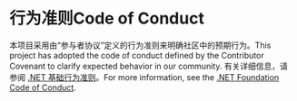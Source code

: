 # <a name="code-of-conduct"></a><span data-ttu-id="27c1e-101">行为准则</span><span class="sxs-lookup"><span data-stu-id="27c1e-101">Code of Conduct</span></span>

<span data-ttu-id="27c1e-102">本项目采用由“参与者协议”定义的行为准则来明确社区中的预期行为。</span><span class="sxs-lookup"><span data-stu-id="27c1e-102">This project has adopted the code of conduct defined by the Contributor Covenant to clarify expected behavior in our community.</span></span>
<span data-ttu-id="27c1e-103">有关详细信息，请参阅 [.NET 基础行为准则](https://dotnetfoundation.org/code-of-conduct)。</span><span class="sxs-lookup"><span data-stu-id="27c1e-103">For more information, see the [.NET Foundation Code of Conduct](https://dotnetfoundation.org/code-of-conduct).</span></span>
